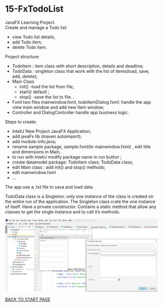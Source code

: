 # 15-FxTodoList
JavaFX Learning Project.  
Create and manage a Todo list:
  - view Todo list details,
  - add Todo item,
  - delete Todo item.
 
Project structure:  
  - TodoItem : item class with short description, details and deadline;  
  - TodoData : singleton class that work with the list of items(load, save, add, delete);  
  - Main Class 
    - init() -load the list from file;
    - start() default ; 
    - stop() -save the list to file.  .
  - Fxml two files mainwindow.fxml, todoItemDialog.fxml: handle the app view main window and add new Item window;
  - Controller and DialogController handle app business logic.

 

Steps to create:
  - InteliJ New Project JavaFX Application;
  - add javaFx lib (maven autoimport);
  - add module-info.java;
  - rename sample package, sample.fxml(to mainwindow.fxml) ,   edit title and dimensions in Main,
  - to run with InteliJ modify package name in run button ;
  - create datamodel package: TodoItem class; TodoData class;
  - edit Main class : add init() and stop() methods;
  - edit mainwindow.fxml
  - ...

The app use a .txt file to sava and load data. 

TodoData class is a Singleton:  only one instance of the class is created on the entire run of the application. The Singleton class crate the one instance of itself. Have a private constructor. Contains a static method that allow any classes to get the single instance and to call it’s methods.  


![Project Explorer:](box/project-structure.png)

  
    
[BACK TO START PAGE](https://github.com/FlorescuAndrei/Start.git)


